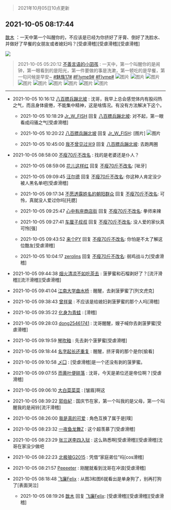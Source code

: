 > 2021年10月05日10点更新
<link rel="stylesheet" href="https://cdn.jsdelivr.net/gh/taotie6/sampleJSON@main/css/photo_show.css">
<meta name="referrer" content="no-referrer" />


 ## 2021-10-05 08:17:44 

 [㪚木](https://www.coolapk.com/feed/30470582?shareKey=MDBiODVhYmJjNjM1NjE1YmFlMWU~) ：一天中第一个叫醒你的，不应该是已经为你挤好了牙膏、倒好了洗脸水、并做好了早餐的女朋友或者媳妇吗？[受虐滑稽][受虐滑稽][受虐滑稽] 

<div class="album">
<img class="img-item" src="https://image.coolapk.com/feed/2020/0606/14/1081091_18b0e84a_5630_6589@320x180.gif" />
</div>

> 2021-10-05 05:20:12 
> [不善言语的小囝孩](https://www.coolapk.com/feed/30469624?shareKey=ZTNiZjAwYWU4YzFkNjE1YmFlMWU~) : 一天中，第一个叫醒你的是闹钟，第一眼看到的是阳光，第一件要做的事是洗漱，第一顿吃的是早餐，第一句问候是早安~  <a class="feed-link-tag" href="/t/魅族17?type=0">#魅族17#</a> <a class="feed-link-tag" href="/t/Flyme9?type=0">#Flyme9#</a> <a class="feed-link-tag" href="/t/Flyme?type=0">#Flyme#</a> 
![图片](https://image.coolapk.com/feed/2021/1004/19/2961431_6c380399_5858_9744@1080x2460.jpeg)
![图片](https://image.coolapk.com/feed/2021/1004/19/2961431_f6898db4_5858_9749@1080x2460.jpeg)
![图片](https://image.coolapk.com/feed/2021/1004/19/2961431_18bfcf7b_5858_9747@1080x2337.jpeg)
![图片](https://image.coolapk.com/feed/2021/1005/05/2961431_6ed18658_2407_5162@1080x2460.jpeg)
![图片](https://image.coolapk.com/feed/2021/1005/05/2961431_85087e12_2407_5164@1080x2460.jpeg)
![图片](https://image.coolapk.com/feed/2021/1005/05/2961431_2dcc7485_2407_5169@1080x2337.jpeg)
![图片](https://image.coolapk.com/feed/2021/1005/05/2961431_32e359e5_2407_5166@1080x2336.jpeg)
![图片](https://image.coolapk.com/feed/2021/1005/05/2961431_99437fec_2407_5167@1080x2336.jpeg)
![图片](https://image.coolapk.com/feed/2021/1004/19/2961431_016b0913_6075_604@1080x2340.jpeg)

 ------- 

- 2021-10-05 10:16:12 [八百膘兵蹦北坡](uid=1105274) : 沈哥，我早上总会感觉体内有股闷热之气，而且身体疲倦，不能集中精神，这是啥情况。有没有方法解决下这个。 

    - 2021-10-05 10:18:29 [Jr_W_FISH](uid=444123) 回复 [八百膘兵蹦北坡](uid=1105274): 对不起，第一眼看成闷骚之气[受虐滑稽] 

    - 2021-10-05 10:20:22 [八百膘兵蹦北坡](uid=1105274) 回复 [Jr_W_FISH](uid=444123): [图片] ![图片](https://image.coolapk.com/feed/2021/1005/10/1105274_46683f39_0421_4123@500x313.jpeg)

    - 2021-10-05 10:45:00 [我不曾见过光9](uid=1784401) 回复 [八百膘兵蹦北坡](uid=1105274): 去跑两圈 

- 2021-10-05 08:58:00 [不瘦70斤不改名](uid=1076909) : 找的是老婆还是仆人？ 

    - 2021-10-05 08:59:06 [花儿这样红](uid=3618501) 回复 [不瘦70斤不改名](uid=1076909): [呲牙] 

    - 2021-10-05 09:09:45 [汪尔德](uid=1595236) 回复 [不瘦70斤不改名](uid=1076909): 你这种人肯定没少被人黑名单吧[受虐滑稽] 

    - 2021-10-05 09:17:34 [不愿透露姓名的朝阳群众](uid=2170943) 回复 [不瘦70斤不改名](uid=1076909): 可怜，真就没人爱过你吗[托腮] 

    - 2021-10-05 09:25:47 [心中有座商店街](uid=1636078) 回复 [不瘦70斤不改名](uid=1076909): 拳师来辣 

    - 2021-10-05 09:27:41 [车厘子叔叔](uid=1756803) 回复 [不瘦70斤不改名](uid=1076909): 没人爱的家伙真可怜[强] 

    - 2021-10-05 09:43:52 [来个PY](uid=2395460) 回复 [不瘦70斤不改名](uid=1076909): 你怕是不太了解这位酷友[受虐滑稽] 

    - 2021-10-05 10:04:17 [zerolins](uid=4255244) 回复 [不瘦70斤不改名](uid=1076909): 弱鸡战斗力[受虐滑稽] 

- 2021-10-05 09:44:38 [烟火清凉不如吃茶去](uid=4279524) : 菠萝蜜和石榴剥好了？[流汗滑稽][流汗滑稽][受虐滑稽] 

- 2021-10-05 09:41:04 [江南大学曲水桥](uid=2825228) : 醒醒，去剥菠萝蜜了[列文虎克] 

- 2021-10-05 09:38:43 [曾祥昊](uid=6695078) : 不应该是给媳妇剥菠萝蜜的那个人吗[滑稽] 

- 2021-10-05 09:35:22 [化身为青蛙](uid=1209189) : [滑稽] 

- 2021-10-05 09:28:03 [dong25461741](uid=1268657) : 沈哥醒醒，嫂子喊你去剥菠萝蜜[受虐滑稽] 

- 2021-10-05 09:19:59 [琴吹釉](uid=1538914) : 先去剥个菠萝蜜[受虐滑稽] 

- 2021-10-05 09:18:44 [名字起长还重复](uid=485854) : 醒醒，挤牙膏的那个是你[偷看] 

- 2021-10-05 09:10:58 [乄囗](uid=759206) : [受虐滑稽]是一个还没有剥的菠萝蜜。 

- 2021-10-05 09:07:55 [而黄叶便碎落](uid=2845514) : 沈哥，今天是弟位还是帝位啊？[受虐滑稽] 

- 2021-10-05 09:06:10 [大白菜菜菜](uid=2081020) : [皱眉]啊这 

- 2021-10-05 08:39:22 [郭伯紀](uid=2859803) : 国庆节在家，第一个叫我的是父母，第一个叫醒我的是闹铃[流汗滑稽] 

- 2021-10-05 08:26:00 [我是真的可爱](uid=731138) : 角色互换了属于是[噗] 

- 2021-10-05 08:23:32 [一夜鱼龙舞Z](uid=2440130) : 这个超羡慕了[受虐滑稽] 

- 2021-10-05 08:23:29 [张三送李四入狱](uid=2011605) : 这么熟悉啊[受虐滑稽][受虐滑稽]沈哥在家没少做吧 

- 2021-10-05 08:22:23 [北极狼G2015](uid=1022608) : 凭借“家庭弟位”吗[cos滑稽] 

- 2021-10-05 08:21:57 [Peeeeter](uid=3331505) : 刚醒就看到沈哥在冲浪[受虐滑稽] 

- 2021-10-05 08:18:48 [飞廉Felix](uid=900024) : 从图3和图6就看出是单身狗了，别再打狗了[表面哭泣] 

    - 2021-10-05 08:19:26 [㪚木](uid=1081091) 回复 [飞廉Felix](uid=900024): [受虐滑稽][受虐滑稽][受虐滑稽] 

